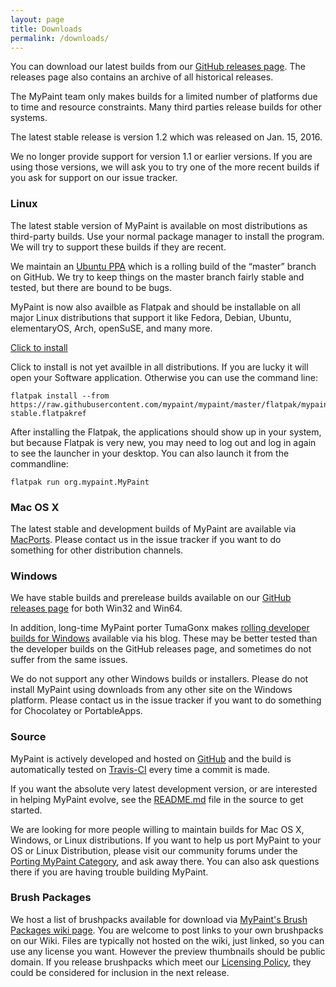 ```yaml
---
layout: page
title: Downloads
permalink: /downloads/
---
```


You can download our latest builds from
our [GitHub releases page][downloads.releases].
The releases page also contains an archive of all historical releases.

The MyPaint team only makes builds for a limited number of platforms
due to time and resource constraints.
Many third parties release builds for other systems.

The latest stable release is version 1.2
which was released on Jan. 15, 2016.

We no longer provide support for version 1.1 or earlier versions.
If you are using those versions,
we will ask you to try one of the more recent builds
if you ask for support on our issue tracker.

### Linux

The latest stable version of MyPaint is available on most distributions
as third-party builds.
Use your normal package manager to install the program.
We will try to support these builds if they are recent.

We maintain an [Ubuntu PPA][linux.ppa] which is a rolling build of 
the “master” branch on GitHub.
We try to keep things on the master branch fairly stable and tested,
but there are bound to be bugs.

MyPaint is now also availble as Flatpak and should be installable on
all major Linux distributions that support it like Fedora, Debian,
Ubuntu, elementaryOS, Arch, openSuSE, and many more.

[Click to install](https://raw.githubusercontent.com/mypaint/mypaint/master/flatpak/mypaint-stable.flatpakref)

Click to install is not yet availble in all distributions.  If you are
lucky it will open your Software application.  Otherwise you can use
the command line:

```
flatpak install --from https://raw.githubusercontent.com/mypaint/mypaint/master/flatpak/mypaint-stable.flatpakref
```

After installing the Flatpak, the applications should show up in your
system, but because Flatpak is very new, you may need to log out and
log in again to see the launcher in your desktop.  You can also launch
it from the commandline:

```
flatpak run org.mypaint.MyPaint
```

### Mac OS X

The latest stable and development builds of MyPaint are available via 
[MacPorts][mac.ports].
Please contact us in the issue tracker if you want to do something
for other distribution channels.

### Windows

We have stable builds and prerelease builds available on our
[GitHub releases page][downloads.releases] for both Win32 and Win64.

In addition, long-time MyPaint porter TumaGonx
makes [rolling developer builds for Windows][windows.tumagonx]
available via his blog.
These may be better tested than the developer builds
on the GitHub releases page,
and sometimes do not suffer from the same issues.

We do not support any other Windows builds or installers.
Please do not install MyPaint using downloads
from any other site on the Windows platform.
Please contact us in the issue tracker
if you want to do something for Chocolatey or PortableApps.

### Source

MyPaint is actively developed and hosted on [GitHub][source.github] 
and the build is automatically tested on [Travis-CI][source.travis]
every time a commit is made.

If you want the absolute very latest development version,
or are interested in helping MyPaint evolve,
see the [README.md][source.build] file in the source to get started.

We are looking for more people willing to maintain builds
for Mac OS X, Windows, or Linux distributions.
If you want to help us port MyPaint to your OS or Linux Distribution,
please visit our community forums under the 
[Porting MyPaint Category][source.porting], and ask away there.
You can also ask questions there if you are having trouble building MyPaint.

### Brush Packages

We host a list of brushpacks available for download via 
[MyPaint's Brush Packages wiki page][brush.wiki].
You are welcome to post links to your own brushpacks on our Wiki.
Files are typically not hosted on the wiki, just linked,
so you can use any license you want.
However the preview thumbnails should be public domain.
If you release brushpacks which meet our [Licensing Policy][brush.policy],
they could be considered for inclusion in the next release.

[downloads.releases]: https://github.com/mypaint/mypaint/releases

[linux.ppa]: https://launchpad.net/~achadwick/+archive/ubuntu/mypaint-testing
[linux.build]: https://github.com/mypaint/mypaint/blob/master/README_LINUX.md

[mac.ports]: https://www.macports.org/ports.php?by=name&substr=MyPaint

[windows.tumagonx]: http://www.opensourcepack.blogspot.fr/2013/01/mypaint-and-pygi.html

[source.github]: https://github.com/mypaint
[source.travis]: https://travis-ci.org/mypaint
[source.build]: https://github.com/mypaint/mypaint/blob/master/README.md
[source.porting]: http://community.mypaint.org/c/development/porting

[brush.wiki]: https://github.com/mypaint/mypaint/wiki/Brush-Packages
[brush.policy]: https://github.com/mypaint/mypaint/wiki/Licensing-policy
